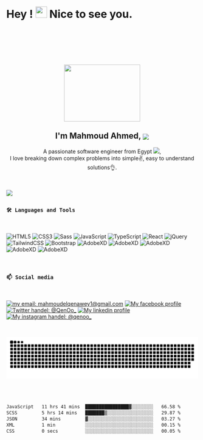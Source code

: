 
<h1>
    Hey ! <img src="https://raw.githubusercontent.com/verma-anushka/verma-anushka/master/gifs/wave.gif" width="30px" height="30">
    Nice to see you.
    <br />
    <br />
</h1>


<br />
<br />

<h2 align="center">
    <img align="center" src="https://ouch-cdn2.icons8.com/gBk9EUQKDTfM6TUZGB66ji3Ut5RV_1BieDCgTA8BA9M/rs:fit:256:208/czM6Ly9pY29uczgu/b3VjaC1wcm9kLmFz/c2V0cy9wbmcvMjky/LzA0MWM2NjI0LWE5/ZjUtNDkxYy1hNTUw/LTUxNjQyYzYwMGNi/OS5wbmc.png" width="200px" height="150">
    <br />
    <br />
    <b align="center">
        I'm Mahmoud Ahmed,
        <img align="center" src="https://emojis.slackmojis.com/emojis/images/1531849430/4246/blob-sunglasses.gif?1531849430" width="30"/>
    </b>
</h2>

<p align="center">
      A passionate software engineer from Egypt <img src="https://img.icons8.com/color/2x/egypt-circular.png" width="15px">, <br/> I love breaking down complex problems into simple✌️, easy to understand solutions👌. 
</p>

<br/>


![](https://komarev.com/ghpvc/?username=mahmoud-ahmed-elqenawey)



### `🛠️ Languages and Tools`

<br />

![HTML5](https://img.shields.io/badge/-HTML5-000?&logo=HTML5)
![CSS3](https://img.shields.io/badge/-CSS3-000?&logo=CSS3&logoColor=1572B6)
![Sass](https://img.shields.io/badge/-Sass-000?&logo=Sass)
![JavaScript](https://img.shields.io/badge/-JavaScript-000?&logo=JavaScript)
![TypeScript](https://img.shields.io/badge/-TypeScript-000?&logo=TypeScript)
![React](https://img.shields.io/badge/-React-000?&logo=React&logoColor=61DAFB)
![jQuery](https://img.shields.io/badge/-jQuery-000?&logo=jQuery&logoColor=0769AD)
![TailwindCSS](https://img.shields.io/badge/-TailwindCSS-000?&logo=TailwindCSS)
![Bootstrap](https://img.shields.io/badge/-Bootstrap-000?&logo=Bootstrap)
![AdobeXD](https://img.shields.io/badge/-UIkit-000?&logo=UIkit)
![AdobeXD](https://img.shields.io/badge/-MUI-000?&logo=MUI)
![AdobeXD](https://img.shields.io/badge/-Semantic_UI_React-000?&logo=SemanticUIReact)
![AdobeXD](https://img.shields.io/badge/-Adobe_XD-000?&logo=AdobeXD)
![AdobeXD](https://img.shields.io/badge/-Figma-000?&logo=Figma)

<br>

### `📫 Social media `

<br>

[![my email: mahmoudelqenawey1@gmail.com](https://img.shields.io/badge/-Email-000?style=for-the-badge&logo=Gmail "mahmoudelqenawey1@gmail.com")](mailto:mahmoudelqenawey1@gmail.com)
[![My facebook profile](https://img.shields.io/badge/-Facebook-000?style=for-the-badge&logo=Facebook "Qeno.9")](https://www.facebook.com/Qeno.9/)
[![Twitter handel: @QenOo_](https://img.shields.io/badge/-Twitter-000?style=for-the-badge&logo=Twitter&logoColor=1DA1F2 "@QenOo_")](https://twitter.com/QenOo_)
[![My linkedin profile](https://img.shields.io/badge/-Linkedin-000?style=for-the-badge&logo=LinkedIn&logoColor=0A66C2 "@mahmoud-ahmed-elqenawey")](https://www.linkedin.com/in/mahmoud-ahmed-elqenawey/)
[![My instagram handel: @qenoo_](https://img.shields.io/badge/-Instagram-000?style=for-the-badge&logo=Instagram "@qenoo_")](https://www.instagram.com/qenoo_/)

<br/>

![snake gif](https://github.com/mahmoud-ahmed-elqenawey/mahmoud-ahmed-elqenawey/blob/output/github-contribution-grid-snake.svg)


<br/>
<br/>

<!--START_SECTION:waka-->

```text
JavaScript   11 hrs 41 mins  ████████████████▓░░░░░░░░   66.58 %
SCSS         5 hrs 14 mins   ███████▒░░░░░░░░░░░░░░░░░   29.87 %
JSON         34 mins         ▓░░░░░░░░░░░░░░░░░░░░░░░░   03.27 %
XML          1 min           ░░░░░░░░░░░░░░░░░░░░░░░░░   00.15 %
CSS          0 secs          ░░░░░░░░░░░░░░░░░░░░░░░░░   00.05 %
```

<!--END_SECTION:waka-->




